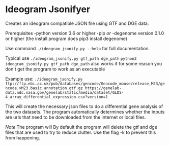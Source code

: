 # Ideogram Jsonifyer

Creates an ideogram compatible JSON file using GTF and DGE data.

Prerequisites
-python version 3.6 or higher
-pip *or* 
-degenome version 0.1.0 or higher
(the install program does pip3 install degenome)

Use command ```./ideogram_jsonify.py --help``` for full documentation.

Typical use
```./ideogram_jsonify.py gtf_path dge_path```
```python3 ideogram_jsonify.py gtf_path dge_path``` also works if for some reason you don't get the program to work as an executable

Example use:
```./ideogram_jsonify.py ftp://ftp.ebi.ac.uk/pub/databases/gencode/Gencode_mouse/release_M23/gencode.vM23.basic.annotation.gtf.gz https://genelab-data.ndc.nasa.gov/genelab/static/media/dataset/GLDS-4_array_differential_expression.csv?version=1```

This will create the necessary json files to do a differential gene analysis of the two datasets. The program automatically determines whether the inputs are urls that need to be downloaded from the internet or local files.

*Note* The program will By default the program will delete the gtf and dge files that are used to try to reduce clutter. Use the flag -k to prevent this from happening.
